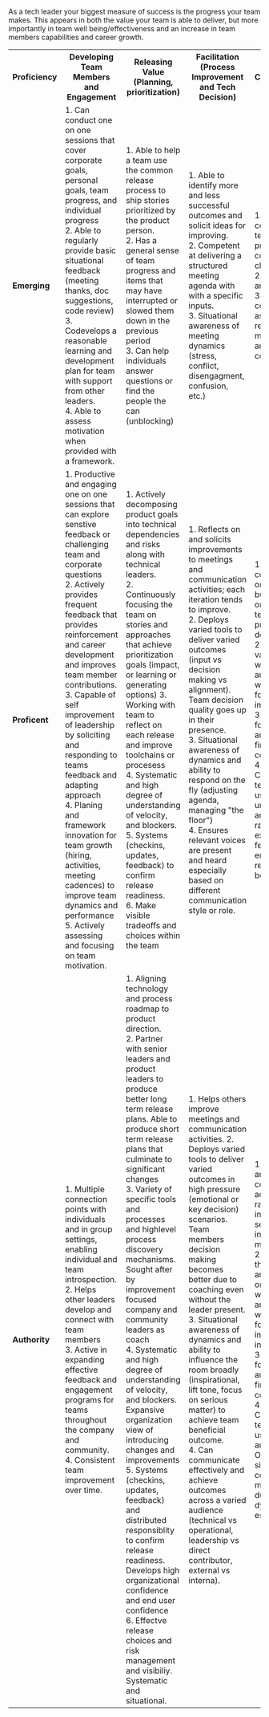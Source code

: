 
As a tech leader your biggest measure of success is the progress your team makes. 
This appears in both the value your team is able to deliver, but more importantly 
in team well being/effectiveness and an increase in team members capabilities and career growth.

<table>
	<tr>
		<th>
			Proficiency
		</th>
		<th>
			Developing Team Members and Engagement
		</th>
		<th>
			Releasing Value (Planning, prioritization)
		</th>
		<th>
			Facilitation (Process Improvement and Tech Decision)
		</th>
		<th>
			Communication
		</th>
		<th>
			Strategy, Alignment, Directional Leadership
		</th>
	</tr>
	<tr>
		<td>
			<strong>Emerging</strong>
		</td>
		<td>
		<!--- Emerging Developing Team Members and Engagement -->
			1. Can conduct one on one sessions that cover corporate goals, personal goals, team progress, and individual progress <br/>
			2. Able to regularly provide basic situational feedback (meeting thanks, doc suggestions, code review) <br/>
			3. Codevelops a reasonable learning and development plan for team with support from other leaders. <br/>
			4. Able to assess motivation when provided with a framework. <br/>
		</td>
		<td>
		<!--- Emerging Releasing Value -->
			1. Able to help a team use the common release process to ship stories prioritized by the product person.<br/>
			2. Has a general sense of team progress and items that may have interrupted or slowed them down in the previous period <br/>
			3. Can help individuals answer questions or find the people the can (unblocking) <br/>
		</td>
		<td>
		<!--- Emerging Facilitation -->
			1. Able to identify more and less successful outcomes and solicit ideas for improving. <br/>
			2. Competent at delivering a structured meeting agenda with with a specific inputs. <br/>
			3. Situational awareness of meeting dynamics (stress, conflict, disengagment, confusion, etc.) <br/>
		</td>
		<td>
		<!--- Emerging Communication -->
			1. Can communicate technical and product concepts clearly. <br/>
			2. Uses written and oral tools. <br/>
			3. Understands communication as the message recieved not the message sent, and solicits confirmation. <br/>
		</td>
		<td>
		<!--- Emerging Strategy, Alignment, Directional Leadership -->
			1. Understands manager/leader importance in bidirectional alignment and capable of relaying plans and feedback between parts of the organization. <br/>
			2. Capable of processing intended highlevel outcome, and generate aligned outcomes in objective sessions. <br/> 
		</td>
	</tr>
	<tr>
		<td>
			<strong>Proficent</strong>
		</td>
		<td>
		<!--- Proficent Developing Team Members and Engagement -->
			1. Productive and engaging one on one sessions that can explore senstive feedback or challenging team and corporate questions <br/>
			2. Actively provides frequent feedback that provides reinforcement and career development and improves team member contributions. <br/>
			3. Capable of self improvement of leadership by soliciting and responding to teams feedback and adapting approach <br/>
			4. Planing and framework innovation for team growth (hiring, activities, meeting cadences) to improve team dynamics and performance <br/>
			5. Actively assessing and focusing on team motivation. <br/>
		</td>
		<td>
		<!--- Proficent Releasing Value -->
			1. Actively decomposing product goals into technical dependencies and risks along with technical leaders.<br/>
			2. Continuously focusing the team on stories and approaches that achieve prioritization goals (impact, or learning or generating options)
			3. Working with team to reflect on each release and improve toolchains or procesess <br/>
			4. Systematic and high degree of understanding of velocity, and blockers. <br/>
			5. Systems (checkins, updates, feedback) to confirm release readiness. <br/>
			6. Make visible tradeoffs and choices within the team <br/>
		</td>
		<td>
		<!--- Proficent Facilitation -->
			1. Reflects on and solicits improvements to meetings and communication activities; each iteration tends to improve. <br/>
			2. Deploys varied tools to deliver varied outcomes (input vs decision making vs alignment). Team decision quality goes up in their presence. <br/>
			3. Situational awareness of dynamics and ability to respond on the fly (adjusting agenda, managing "the floor") <br/>
			4. Ensures relevant voices are present and heard especially based on different communication style or role. <br/>
		</td>
		<td>
		<!--- Proficent Communication -->
			1. Can communicate on topics across business, organizational, technical, product etc. domains. <br/>
			2. Uses a variety of written, visual, and oral tools with techniques for clarity and impact.<br/>
			3. Effectively focuses on audience as a first step in communication. <br/>
			4. Communication techniques used to confirm understanding and intent ranging from explicit feedback to engouraging restatement to body language. <br/>
		</td>
		<td>
		<!--- Proficent Strategy, Alignment, Directional Leadership -->
			1. Creates opportunities to link activities to outcomes, can provide feedback and perspective in terms of direction. <br/>
			2. Effective at generate outcomes for self and others that fit into a larger picture. <br/> 		
			3. Strong thought partner on sufficienty (will those outcomes work) with other leaders.
			4. Effective at highlighting unnecessary goals or hidden implications. 
		</td>
	</tr>
	<tr>
		<td>
			<strong>Authority</strong>
		</td>
		<td>
		<!--- Authority Developing Team Members and Engagement -->
			1. Multiple connection points with individuals and in group settings, enabling individual and team introspection. <br/>
			2. Helps other leaders develop and connect with team members <br/>
			3. Active in expanding effective feedback and engagement programs for teams throughout the company and community.  <br/>
			4. Consistent team improvement over time. <br/>
		</td>
		<td>
		<!--- Authority Releasing Value -->
			1. Aligning technology and process roadmap to product direction.<br/>
			2. Partner with senior leaders and product leaders to produce better long term release plans. Able to produce short term release plans that culminate to significant changes <br/>
			3. Variety of specific tools and processes and highlevel process discovery mechanisms. Sought after by improvement focused company and community leaders as coach <br/>
			4. Systematic and high degree of understanding of velocity, and blockers.  Expansive organization view of introducing changes and improvements <br/>
			5. Systems (checkins, updates, feedback) and distributed responsiblity to confirm release readiness. Develops high organizational confidence and end user confidence <br/>
			6. Effectve release choices and risk management and visibiliy. Systematic and situational. <br/>
		</td>
		<td>
		<!--- Authority Facilitation -->
			1. Helps others improve meetings and communication activities.
			2. Deploys varied tools to deliver varied outcomes in high pressure (emotional or key decision) scenarios. Team members decision making becomes better due to coaching even without the leader present. <br/> 
			3. Situational awareness of dynamics and ability to influence the room broadly (inspirational, lift tone, focus on serious matter) to achieve team beneficial outcome.  <br/>
			4. Can communicate effectively and achieve outcomes across a varied audience (technical vs operational, leadership vs direct contributor, external vs interna). <br/>
		</td>
		<td>
		<!--- Authority Communication -->
			1. Can listen and communicate adaptively wide range of topics including senstive or intense messages. <br/>
			2. Educator for the wider team and community on a variety of written, visual, and oral tools with techniques for clarity, impact and influence.<br/>
			3. Effectively focuses on audience as a first step in communication.   <br/>
			4. Communication techniques used to nuance and effect. Others in the situation end up communicting more effectively due to the dynamic established. <br/>
		</td>
		<td>
		<!--- Authority Strategy, Alignment, Directional Leadership -->
			1. Helps others understand linkages to outcomes and alignments <br/>
			2. Effective at scenario planning and assisting with evaluationg outcome sets of alternate futures. <br/> 		
			3. Strong thought partner on sufficienty (will those outcomes work) with other leaders.
			4. Effective at highlighting unnecessary goals or hidden implications within the wider communty and company.. 
			5. Helps others take smart risks. Helps team widely have space for exploring and correcting direction. 
			6. Contributes to leadership process improvement and individual development.
		</td>
	</tr>
</table>
